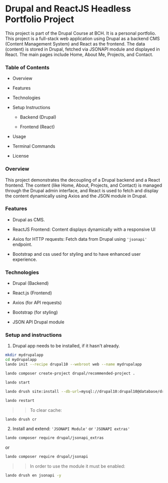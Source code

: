 # Drupal and ReactJS Headless Portfolio Project

This project is part of the Drupal Course at BCH. It is a personal portfolio. This project is a full-stack web application using Drupal as a backend CMS (Content Management System) and React as the frontend. The data (content) is stored in Drupal, fetched via JSONAPI module and displayed in React. The main pages include Home, About Me, Projects, and Contact.

### Table of Contents

* Overview

* Features

* Technologies

* Setup Instructions

  - Backend (Drupal)

  - Frontend (React)

* Usage

* Terminal Commands

* License

### Overview

This project demonstrates the decoupling of a Drupal backend and a React frontend. The content (like Home, About, Projects, and Contact) is managed through the Drupal admin interface, and React is used to fetch and display the content dynamically using Axios and the JSON module in Drupal.

### Features

* Drupal as CMS.

* ReactJS Frontend: Content displays dynamically with a responsive UI

* Axios for HTTP requests: Fetch data from Drupal using `'jsonapi'` endpoint.

* Bootstrap and css used for styling and to have enhanced user experience.


### Technologies

* Drupal (Backend)

* React.js (Frontend)

* Axios (for API requests)

* Bootstrap (for styling)

* JSON API Drupal module

### Setup and instructions

1. Drupal app needs to be installed, if it hasn't already.

```bash
mkdir mydrupalapp
cd mydrupalapp
lando init --recipe drupal10 --webroot web --name mydrupalapp

```

```bash
lando composer create-project drupal/recommended-project .

```

```bash
lando start
```

```bash
lando drush site:install --db-url=mysql://drupal10:drupal10@database/drupal10 --account-name=admin --account-pass=admin --site-name="My Drupal App"

```

```bash
lando restart
```

>> To clear cache:

```bash
lando drush cr
```

2. Install and extend: `'JSONAPI Module'` or `'JSONAPI extras'`

```bash
lando composer require drupal/jsonapi_extras
```

or

```bash
lando composer require drupal/jsonapi

```

>> In order to use the module it must be enabled:

```bash
lando drush en jsonapi -y
```

